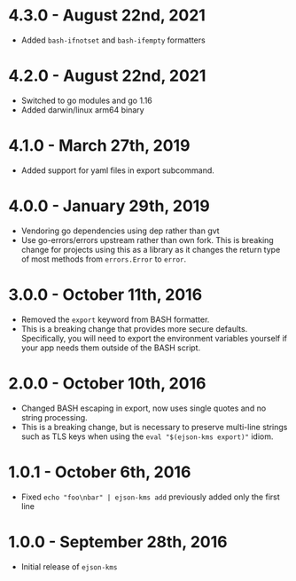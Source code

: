 # 4.3.0 - August 22nd, 2021

* Added `bash-ifnotset` and `bash-ifempty` formatters

# 4.2.0 - August 22nd, 2021

* Switched to go modules and go 1.16
* Added darwin/linux arm64 binary

# 4.1.0 - March 27th, 2019

* Added support for yaml files in export subcommand.

# 4.0.0 - January 29th, 2019

* Vendoring go dependencies using dep rather than gvt
* Use go-errors/errors upstream rather than own fork. This is breaking change for projects using this as a library as it changes the return type of most methods from `errors.Error` to `error`.

# 3.0.0 - October 11th, 2016

* Removed the `export` keyword from BASH formatter.
* This is a breaking change that provides more secure defaults. Specifically,
you will need to export the environment variables yourself if your app needs
them outside of the BASH script.

# 2.0.0 - October 10th, 2016

* Changed BASH escaping in export, now uses single quotes and no string processing.
* This is a breaking change, but is necessary to preserve multi-line strings such
as TLS keys when using the `eval "$(ejson-kms export)"` idiom.

# 1.0.1 - October 6th, 2016

* Fixed `echo "foo\nbar" | ejson-kms add` previously added only the first line

# 1.0.0 - September 28th, 2016

* Initial release of `ejson-kms`
